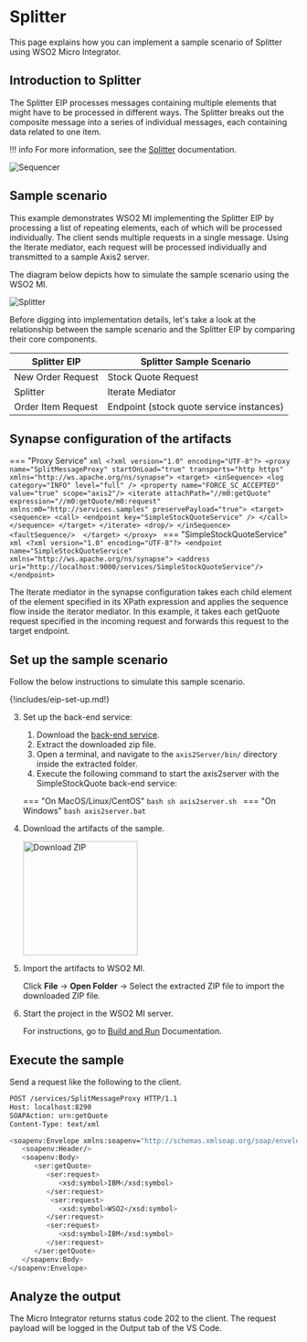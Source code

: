 # Splitter

This page explains how you can implement a sample scenario of Splitter using WSO2 Micro Integrator.

## Introduction to Splitter

The Splitter EIP processes messages containing multiple elements that might have to be processed in different ways. The Splitter breaks out the composite message into a series of individual messages, each containing data related to one item. 

!!! info
    For more information, see the [Splitter](http://www.eaipatterns.com/Sequencer.html) documentation.

![Sequencer]({{base_path}}/assets/img/learn/enterprise-integration-patterns/message-routing/sequencer.gif)

## Sample scenario

This example demonstrates WSO2 MI implementing the Splitter EIP by processing a list of repeating elements, each of which will be processed individually. The client sends multiple requests in a single message. Using the Iterate mediator, each request will be processed individually and transmitted to a sample Axis2 server.

The diagram below depicts how to simulate the sample scenario using the WSO2 MI.

![Splitter]({{base_path}}/assets/img/learn/enterprise-integration-patterns/message-routing/splitter.png)

Before digging into implementation details, let's take a look at the relationship between the sample scenario and the Splitter EIP by comparing their core components.

| Splitter EIP            | Splitter Sample Scenario                 |
|-------------------------|------------------------------------------|
| New Order Request       | Stock Quote Request                      |
| Splitter                | Iterate Mediator                         |
| Order Item Request      | Endpoint (stock quote service instances) |

## Synapse configuration of the artifacts

=== "Proxy Service"
    ```xml
    <?xml version="1.0" encoding="UTF-8"?>
    <proxy name="SplitMessageProxy" startOnLoad="true" transports="http https"
       xmlns="http://ws.apache.org/ns/synapse">
       <target>
          <inSequence>
             <log category="INFO" level="full" />
                <property name="FORCE_SC_ACCEPTED" value="true" scope="axis2"/>
                <iterate attachPath="//m0:getQuote" expression="//m0:getQuote/m0:request" xmlns:m0="http://services.samples"
                   preservePayload="true">
                   <target>
                      <sequence>
                      <call>
                         <endpoint key="SimpleStockQuoteService" />
                      </call>
                   </sequence>
                </target>
             </iterate>
             <drop/>
          </inSequence>
          <faultSequence/> 
       </target>
    </proxy>
    ```
=== "SimpleStockQuoteService"
    ```xml
    <?xml version="1.0" encoding="UTF-8"?>
    <endpoint name="SimpleStockQuoteService" xmlns="http://ws.apache.org/ns/synapse">
       <address uri="http://localhost:9000/services/SimpleStockQuoteService"/>
    </endpoint>
    ```

The Iterate mediator in the synapse configuration takes each child element of the element specified in its XPath expression and applies the sequence flow inside the iterator mediator. In this example, it takes each getQuote request specified in the incoming request and forwards this request to the target endpoint. 

## Set up the sample scenario

Follow the below instructions to simulate this sample scenario.

{!includes/eip-set-up.md!}

3. Set up the back-end service:

    1. Download the [back-end service](https://github.com/wso2-docs/WSO2_EI/blob/master/Back-End-Service/axis2Server.zip).
    2. Extract the downloaded zip file.
    3. Open a terminal, and navigate to the `axis2Server/bin/` directory inside the extracted folder.
    4. Execute the following command to start the axis2server with the SimpleStockQuote back-end service:

    === "On MacOS/Linux/CentOS"
        ```bash
        sh axis2server.sh
        ```
    === "On Windows"
        ```bash
        axis2server.bat
        ```

4. Download the artifacts of the sample.

    <a href="{{base_path}}/assets/attachments/learn/enterprise-integration-patterns/Splitter.zip">
    <img src="{{base_path}}/assets/img/integrate/connectors/download-zip.png" width="200" alt="Download ZIP"></a>

5. Import the artifacts to WSO2 MI.

    Click **File** -> **Open Folder** -> Select the extracted ZIP file to import the downloaded ZIP file.

6. Start the project in the WSO2 MI server.

    For instructions, go to [Build and Run]({{base_path}}/develop/deploy-artifacts/#build-and-run) Documentation.

## Execute the sample

Send a request like the following to the client.

```bash
POST /services/SplitMessageProxy HTTP/1.1
Host: localhost:8290
SOAPAction: urn:getQuote
Content-Type: text/xml

<soapenv:Envelope xmlns:soapenv="http://schemas.xmlsoap.org/soap/envelope/" xmlns:ser="http://services.samples" xmlns:xsd="http://services.samples/xsd">
   <soapenv:Header/>
   <soapenv:Body>
      <ser:getQuote>
         <ser:request>
            <xsd:symbol>IBM</xsd:symbol>
         </ser:request>
          <ser:request>
            <xsd:symbol>WSO2</xsd:symbol>
         </ser:request>
         <ser:request>
            <xsd:symbol>IBM</xsd:symbol>
         </ser:request>
      </ser:getQuote>
   </soapenv:Body>
</soapenv:Envelope>
```

## Analyze the output

The Micro Integrator returns status code 202 to the client. The request payload will be logged in the Output tab of the VS Code.

